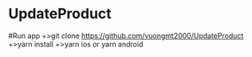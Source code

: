 # UpdateProduct

#Run app
+>git clone https://github.com/vuongmt2000/UpdateProduct                       
+>yarn install 
+>yarn ios or yarn android
